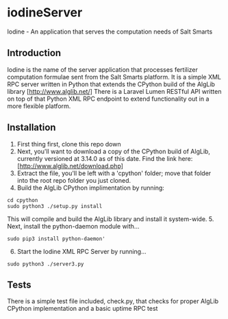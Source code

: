 # iodineServer
Iodine - An application that serves the computation needs of Salt Smarts

## Introduction
Iodine is the name of the server application that processes fertilizer computation formulae sent from the Salt Smarts platform.
It is a simple XML RPC server written in Python that extends the CPython build of the AlgLib library [http://www.alglib.net/]
There is a Laravel Lumen RESTful API written on top of that Python XML RPC endpoint to extend functionality out in a more flexible platform.

## Installation
1. First thing first, clone this repo down
2. Next, you'll want to download a copy of the CPython build of AlgLib, currently versioned at 3.14.0 as of this date.  Find the link here: [http://www.alglib.net/download.php]
3. Extract the file, you'll be left with a 'cpython' folder; move that folder into the root repo folder you just cloned.
4. Build the AlgLib CPython implimentation by running:
```
cd cpython
sudo python3 ./setup.py install
```
This will compile and build the AlgLib library and install it system-wide.
5. Next, install the python-daemon module with...
```
sudo pip3 install python-daemon'
```
6. Start the Iodine XML RPC Server by running...
```
sudo python3 ./server3.py
```

## Tests
There is a simple test file included, check.py, that checks for proper AlgLib CPython implementation and a basic uptime RPC test
